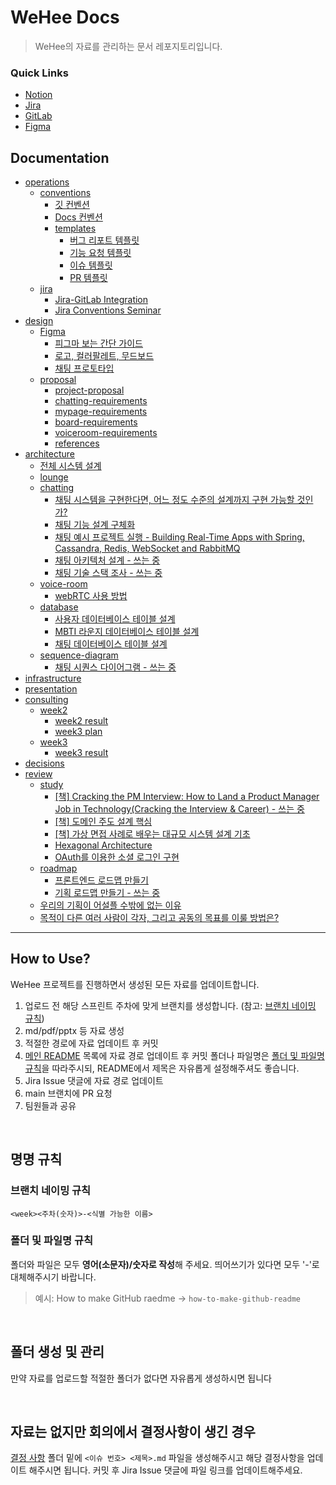 # WeHee Docs

> WeHee의 자료를 관리하는 문서 레포지토리입니다.

### Quick Links

- [Notion](https://lemonade-log.notion.site/SSAFY-PJT-f8804bbfc7b24b1e91c25a4667a75e61?pvs=4)
- [Jira](https://ssafy.atlassian.net/jira/software/c/projects/S09P12A806/boards/3230)
- [GitLab](https://project.ssafy.com/login?returnPath=%2Fsso)
- [Figma](https://www.figma.com/file/LOZntT4iuXmIPDn6SDdfK3/Main-Board?type=design&node-id=30-10&mode=design)

## Documentation

- [operations](operations/README.md)
  - [conventions](operations/conventions/README.md)
    - [깃 컨벤션](operations/conventions/git-conventions.md)
    - [Docs 컨벤션](operations/conventions/docs-conventions.md)
    - [templates](operations/conventions/templates/README.md)
      - [버그 리포트 템플릿](operations/conventions/templates/bug-report-template.md)
      - [기능 요청 템플릿](operations/conventions/templates/feature-request-template.md)
      - [이슈 템플릿](operations/conventions/templates/issue-template.md)
      - [PR 템플릿](operations/conventions/templates/pull-request-template.md)
  - [jira](operations/jira/README.md)
    - [Jira-GitLab Integration](operations/jira/jira-gitlab-integration.md)
    - [Jira Conventions Seminar](operations/jira/jira-conventions-seminar.md)
- [design](design/README.md)
  - [Figma](design/Figma)
    - [피그마 보는 간단 가이드](design/Figma/README.md)
    - [로고, 컬러팔레트, 무드보드](design/Figma/identity.md)
    - [채팅 프로토타입](design/Figma/chatting-prototype.pdf)
  - [proposal](design/proposal/)
    - [project-proposal](design/proposal/project-proposal.pdf)
    - [chatting-requirements](design/proposal/chatting-requirements.pdf)
    - [mypage-requirements](design/proposal/mypage-requirements.pdf)
    - [board-requirements](design/proposal/board-requirements.pdf)
    - [voiceroom-requirements](design/proposal/voiceroom-requirements.pdf)
    - [references](design/proposal/references.pptx)
- [architecture](architecture/README.md)
  - [전체 시스템 설계](architecture/README.md)
  - [lounge](architecture/lounge/README.md)
  - [chatting](architecture/chatting/README.md)
    - [채팅 시스템을 구현한다면, 어느 정도 수준의 설계까지 구현 가능할 것인가?](architecture/chatting/plan-for-designing-chatting-architecture.md)
    - [채팅 기능 설계 구체화](architecture/chatting/refining-chatting-feature-design.md)
    - [채팅 예시 프로젝트 실행 - Building Real-Time Apps with Spring, Cassandra, Redis, WebSocket and RabbitMQ](architecture/chatting/sample-project-jorge-acetozi.md)
    - [채팅 아키텍처 설계 - 쓰는 중](architecture/chatting/design-chatting-architecture.md)
    - [채팅 기술 스택 조사 - 쓰는 중](architecture/chatting/tech-stack.md)
  - [voice-room](architecture/voice-room/README.md)
    - [webRTC 사용 방법](architecture/voice-room/plan-for-voice-room.md)
  - [database](architecture/db/README.md)
    - [사용자 데이터베이스 테이블 설계](architecture/db/user-db-table.md)
    - [MBTI 라운지 데이터베이스 테이블 설계](architecture/db/mbti-lounge-db-table.md)
    - [채팅 데이터베이스 테이블 설계](architecture/database/chatting-db-table.md)
  - [sequence-diagram](architecture/sequence-diagram/README.md)
    - [채팅 시퀀스 다이어그램 - 쓰는 중](architecture/sequence-diagram/chatting-sequence-diagram.md)
- [infrastructure](infrastructure/README.md)
- [presentation](presentation/README.md)
- [consulting](consulting/README.md)
  - [week2](consulting/week2/README.md)
    - [week2 result](consulting/week2/week2-consulting-result.md)
    - [week3 plan](consulting/week2/week3-consulting-plan.md)
  - [week3](consulting/week3/README.md)
    - [week3 result](consulting/week3/week3-consulting-result.md)
- [decisions](decisions/README.md)
- [review](review/README.md)
  - [study](review/study/README.md)
    - [[책] Cracking the PM Interview: How to Land a Product Manager Job in Technology(Cracking the Interview & Career) - 쓰는 중](review/study/cracking-the-pm-interview.md)
    - [[책] 도메인 주도 설계 핵심](review/study/domain-driven-development-core.md)
    - [[책] 가상 면접 사례로 배우는 대규모 시스템 설계 기초](review/study/system-design-interview.md)
    - [Hexagonal Architecture](review/study/hexagonal-architecture.md)
    - [OAuth를 이용한 소셜 로그인 구현](review/study/social-login-using-oauth.md)
  - [roadmap](review/roadmap/README.md)
    - [프론트엔드 로드맵 만들기](review/roadmap/frontend-roadmap.md)
    - [기획 로드맵 만들기 - 쓰는 중](review/roadmap/product-management-roadmap.md)
  - [우리의 기획이 어설플 수밖에 없는 이유](review/reasons-of-our-product-design-is-clumsy.md)
  - [목적이 다른 여러 사람이 각자, 그리고 공동의 목표를 이룰 방법은?](review/ways-of-achieving-personal-and-public-goals.md)



------

## How to Use?

WeHee 프로젝트를 진행하면서 생성된 모든 자료를 업데이트합니다.

1. 업로드 전 해당 스프린트 주차에 맞게 브랜치를 생성합니다. (참고: [브랜치 네이밍 규칙](#브랜치-네이밍-규칙))
2. md/pdf/pptx 등 자료 생성
3. 적절한 경로에 자료 업데이트 후 커밋
4. [메인 README](#wehee-docs) 목록에 자료 경로 업데이트 후 커밋
   폴더나 파일명은 [폴더 및 파일명 규칙](#폴더-및-파일명-규칙)을 따라주시되, README에서 제목은 자유롭게 설정해주셔도 좋습니다. 
5. Jira Issue 댓글에 자료 경로 업데이트
6. main 브랜치에 PR 요청
7. 팀원들과 공유

<br>

## 명명 규칙

### 브랜치 네이밍 규칙

​	`<week><주차(숫자)>-<식별 가능한 이름>`

### 폴더 및 파일명 규칙

폴더와 파일은 모두 **영어(소문자)/숫자로 작성**해 주세요. 띄어쓰기가 있다면 모두 '-'로 대체해주시기 바랍니다.

> 예시: How to make GitHub raedme → `how-to-make-github-readme`

<br>

## 폴더 생성 및 관리

만약 자료를 업로드할 적절한 폴더가 없다면 자유롭게 생성하시면 됩니다

<br>

## 자료는 없지만 회의에서 결정사항이 생긴 경우

[결정 사항](decisions/README.md) 폴더 밑에 `<이슈 번호> <제목>.md` 파일을 생성해주시고 해당 결정사항을 업데이트 해주시면 됩니다. 커밋 후 Jira Issue 댓글에 파일 링크를 업데이트해주세요.
